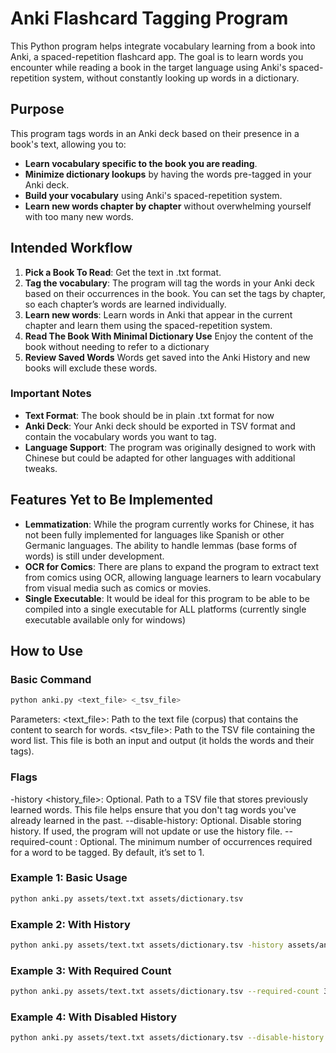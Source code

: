 # Anki Flashcard Tagging Program

This Python program helps integrate vocabulary learning from a book into Anki, a spaced-repetition flashcard app. The goal is to learn words you encounter while reading a book in the target language using Anki's spaced-repetition system, without constantly looking up words in a dictionary.

## Purpose

This program tags words in an Anki deck based on their presence in a book's text, allowing you to:

- **Learn vocabulary specific to the book you are reading**.
- **Minimize dictionary lookups** by having the words pre-tagged in your Anki deck.
- **Build your vocabulary** using Anki's spaced-repetition system.
- **Learn new words chapter by chapter** without overwhelming yourself with too many new words.

## Intended Workflow

1. **Pick a Book To Read**: Get the text in .txt format.
2. **Tag the vocabulary**: The program will tag the words in your Anki deck based on their occurrences in the book. You can set the tags by chapter, so each chapter’s words are learned individually.
3. **Learn new words**: Learn words in Anki that appear in the current chapter and learn them using the spaced-repetition system.
4. **Read The Book With Minimal Dictionary Use** Enjoy the content of the book without needing to refer to a dictionary
5. **Review Saved Words** Words get saved into the Anki History and new books will exclude these words.

### Important Notes

- **Text Format**: The book should be in plain .txt format for now
- **Anki Deck**: Your Anki deck should be exported in TSV format and contain the vocabulary words you want to tag.
- **Language Support**: The program was originally designed to work with Chinese but could be adapted for other languages with additional tweaks.

## Features Yet to Be Implemented

- **Lemmatization**: While the program currently works for Chinese, it has not been fully implemented for languages like Spanish or other Germanic languages. The ability to handle lemmas (base forms of words) is still under development.
- **OCR for Comics**: There are plans to expand the program to extract text from comics using OCR, allowing language learners to learn vocabulary from visual media such as comics or movies.
- **Single Executable**: It would be ideal for this program to be able to be compiled into a single executable for ALL platforms (currently single executable available only for windows)

## How to Use

### Basic Command

```bash
python anki.py <text_file> <_tsv_file>
```

Parameters:
<text_file>: Path to the text file (corpus) that contains the content to search for words.
<tsv_file>: Path to the TSV file containing the word list. This file is both an input and output (it holds the words and their tags).

### Flags

-history <history_file>: Optional. Path to a TSV file that stores previously learned words. This file helps ensure that you don't tag words you've already learned in the past.
--disable-history: Optional. Disable storing history. If used, the program will not update or use the history file.
--required-count <number>: Optional. The minimum number of occurrences required for a word to be tagged. By default, it’s set to 1.

### Example 1: Basic Usage

```bash
python anki.py assets/text.txt assets/dictionary.tsv
```

### Example 2: With History

```bash
python anki.py assets/text.txt assets/dictionary.tsv -history assets/ankihistory.tsv
```

### Example 3: With Required Count

```bash
python anki.py assets/text.txt assets/dictionary.tsv --required-count 3

```

### Example 4: With Disabled History

```bash
python anki.py assets/text.txt assets/dictionary.tsv --disable-history


```
